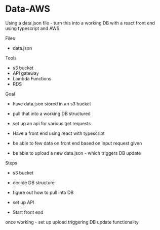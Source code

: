 # Data-AWS

Using a data.json file - turn this into a working DB with a react front end using typescript and AWS

Files

- data.json

Tools

- s3 bucket
- API gateway
- Lambda Functions
- RDS

Goal

- have data.json stored in an s3 bucket
- pull that into a working DB structured
- set up an api for various get requests

- Have a front end using react with typescript
- be able to few data on front end based on input request given
- be able to upload a new data.json - which triggers DB update

Steps

- s3 bucket
- decide DB structure
- figure out how to pull into DB

- set up API
- Start front end

once working - set up upload triggering DB update functionality
